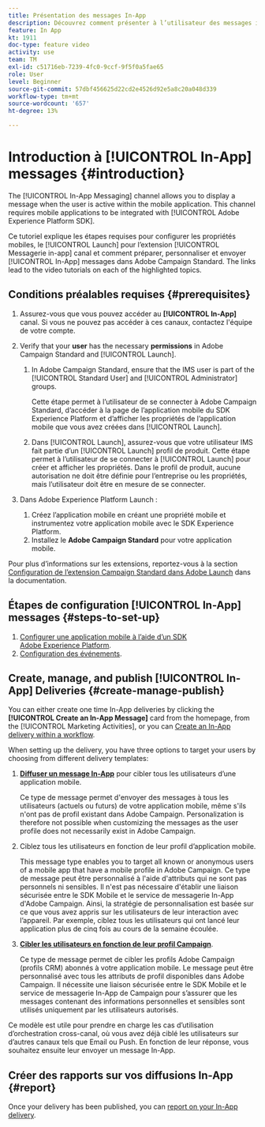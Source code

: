 ```yaml
---
title: Présentation des messages In-App
description: Découvrez comment présenter à l’utilisateur des messages in-app pertinents du point de vue contextuel en réponse au comportement en temps réel d’un client dans l’application mobile.
feature: In App
kt: 1911
doc-type: feature video
activity: use
team: TM
exl-id: c51716eb-7239-4fc0-9ccf-9f5f0a5fae65
role: User
level: Beginner
source-git-commit: 57dbf456625d22cd2e4526d92e5a8c20a048d339
workflow-type: tm+mt
source-wordcount: '657'
ht-degree: 13%

---
```


# Introduction à [!UICONTROL In-App] messages {#introduction}

The [!UICONTROL In-App Messaging] channel allows you to display a message when the user is active within the mobile application. This channel requires mobile applications to be integrated with [!UICONTROL Adobe Experience Platform SDK].

Ce tutoriel explique les étapes requises pour configurer les propriétés mobiles, le [!UICONTROL Launch] pour l’extension [!UICONTROL Messagerie in-app] canal et comment préparer, personnaliser et envoyer [!UICONTROL In-App] messages dans Adobe Campaign Standard. The links lead to the video tutorials on each of the highlighted topics.

## Conditions préalables requises {#prerequisites}

1. Assurez-vous que vous pouvez accéder au **[!UICONTROL In-App]** canal. Si vous ne pouvez pas accéder à ces canaux, contactez l&#39;équipe de votre compte.
1. Verify that your **user** has the necessary **permissions** in Adobe Campaign Standard and [!UICONTROL Launch].

   1. In Adobe Campaign Standard, ensure that the IMS user is part of the [!UICONTROL Standard User] and [!UICONTROL Administrator] groups.

      Cette étape permet à l’utilisateur de se connecter à Adobe Campaign Standard, d’accéder à la page de l’application mobile du SDK Experience Platform et d’afficher les propriétés de l’application mobile que vous avez créées dans [!UICONTROL Launch].

   1. Dans [!UICONTROL Launch], assurez-vous que votre utilisateur IMS fait partie d’un [!UICONTROL Launch] profil de produit. Cette étape permet à l’utilisateur de se connecter à [!UICONTROL Launch] pour créer et afficher les propriétés. Dans le profil de produit, aucune autorisation ne doit être définie pour l’entreprise ou les propriétés, mais l’utilisateur doit être en mesure de se connecter.

1. Dans Adobe Experience Platform Launch :

   1. Créez l’application mobile en créant une propriété mobile et instrumentez votre application mobile avec le SDK Experience Platform.
   1. Installez le **Adobe Campaign Standard** pour votre application mobile.

Pour plus d’informations sur les extensions, reportez-vous à la section [Configuration de l’extension Campaign Standard dans Adobe Launch](https://aep-sdks.gitbook.io/docs/using-mobile-extensions/adobe-campaign-standard) dans la documentation.

## Étapes de configuration [!UICONTROL In-App] messages {#steps-to-set-up}

1. [Configurer une application mobile à l’aide d’un SDK Adobe Experience Platform](/help/communication-channels/mobile/configure-mobile-apps-using-aep-sdk.md).
1. [Configuration des événements](/help/communication-channels/mobile/in-app/configure-events.md).

## Create, manage, and publish [!UICONTROL In-App] Deliveries {#create-manage-publish}

You can either create one time In-App deliveries by clicking the **[!UICONTROL Create an In-App Message]** card from the homepage, from the [!UICONTROL Marketing Activities], or you can [Create an In-App delivery within a workflow](/help/communication-channels/mobile/in-app/in-app-activity.md).

When setting up the delivery, you have three options to target your users by choosing from different delivery templates:

1. [**Diffuser un message In-App**](/help/communication-channels/mobile/in-app/broadcast-in-app-message.md) pour cibler tous les utilisateurs d’une application mobile.

   Ce type de message permet d&#39;envoyer des messages à tous les utilisateurs (actuels ou futurs) de votre application mobile, même s&#39;ils n&#39;ont pas de profil existant dans Adobe Campaign. Personalization is therefore not possible when customizing the messages as the user profile does not necessarily exist in Adobe Campaign.

1. Ciblez tous les utilisateurs en fonction de leur profil d’application mobile.

   This message type enables you to target all known or anonymous users of a mobile app that have a mobile profile in Adobe Campaign. Ce type de message peut être personnalisé à l&#39;aide d&#39;attributs qui ne sont pas personnels ni sensibles. Il n&#39;est pas nécessaire d&#39;établir une liaison sécurisée entre le SDK Mobile et le service de messagerie In-App d&#39;Adobe Campaign. Ainsi, la stratégie de personnalisation est basée sur ce que vous avez appris sur les utilisateurs de leur interaction avec l’appareil. Par exemple, ciblez tous les utilisateurs qui ont lancé leur application plus de cinq fois au cours de la semaine écoulée.

1. [**Cibler les utilisateurs en fonction de leur profil Campaign**](/help/communication-channels/mobile/in-app/target-users-based-on-campaign-profile.md).

   Ce type de message permet de cibler les profils Adobe Campaign (profils CRM) abonnés à votre application mobile. Le message peut être personnalisé avec tous les attributs de profil disponibles dans Adobe Campaign. Il nécessite une liaison sécurisée entre le SDK Mobile et le service de messagerie In-App de Campaign pour s’assurer que les messages contenant des informations personnelles et sensibles sont utilisés uniquement par les utilisateurs autorisés.

Ce modèle est utile pour prendre en charge les cas d’utilisation d’orchestration cross-canal, où vous avez déjà ciblé les utilisateurs sur d’autres canaux tels que Email ou Push. En fonction de leur réponse, vous souhaitez ensuite leur envoyer un message In-App.

## Créer des rapports sur vos diffusions In-App {#report}

Once your delivery has been published, you can [report on your In-App delivery](/help/communication-channels/mobile/in-app/in-app-reporting.md).
